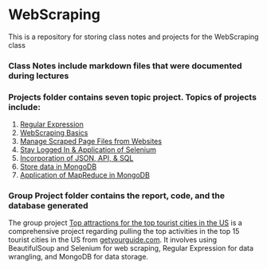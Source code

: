 # WebScraping
This is a repository for storing class notes and projects for the WebScraping class
### Class Notes include markdown files that were documented during lectures
### Projects folder contains seven topic project. Topics of projects include:
1. [Regular Expression](https://github.com/SkyishRooster/WebScraping-BeautifulSoup-Selenium-MongoDB/blob/c374fa553a202032dbac0776c237bad5380c8e40/Projects/01_RegEx_Practice.md)
2. [WebScraping Basics](https://github.com/SkyishRooster/WebScraping-BeautifulSoup-Selenium-MongoDB/blob/c374fa553a202032dbac0776c237bad5380c8e40/Projects/02_WebScraping_Basic-US_News.ipynb)
3. [Manage Scraped Page Files from Websites](https://github.com/SkyishRooster/WebScraping-BeautifulSoup-Selenium-MongoDB/blob/c374fa553a202032dbac0776c237bad5380c8e40/Projects/03_Store_Page_Files_from_Websites.ipynb)
4. [Stay Logged In & Application of Selenium](https://github.com/SkyishRooster/WebScraping-BeautifulSoup-Selenium-MongoDB/blob/c374fa553a202032dbac0776c237bad5380c8e40/Projects/04_Stay_Login_%26_Selenium.ipynb)
5. [Incorporation of JSON, API, & SQL](https://github.com/SkyishRooster/WebScraping-BeautifulSoup-Selenium-MongoDB/blob/c374fa553a202032dbac0776c237bad5380c8e40/Projects/05_API_JSON_SQL.ipynb)
6. [Store data in MongoDB](https://github.com/SkyishRooster/WebScraping-BeautifulSoup-Selenium-MongoDB/blob/c374fa553a202032dbac0776c237bad5380c8e40/Projects/06_MongoDB.ipynb)
7. [Application of MapReduce in MongoDB](https://github.com/SkyishRooster/WebScraping-BeautifulSoup-Selenium-MongoDB/blob/c374fa553a202032dbac0776c237bad5380c8e40/Projects/07_MapReduce.ipynb)
### Group Project folder contains the report, code, and the database generated
The group project [Top attractions for the top tourist cities in the US](https://github.com/SkyishRooster/WebScraping-BeautifulSoup-Selenium-MongoDB/blob/c374fa553a202032dbac0776c237bad5380c8e40/Group%20Projects/Code.ipynb) is a comprehensive project regarding pulling the top activities in the top 15 tourist cities in the US from [getyourguide.com](https://www.getyourguide.com). It involves using BeautifulSoup and Selenium for web scraping, Regular Expression for data wrangling, and MongoDB for data storage.
